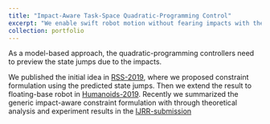 ```yaml
---
title: "Impact-Aware Task-Space Quadratic-Programming Control"
excerpt: "We enable swift robot motion without fearing impacts with the environment. For instance in a box manipulation task, the robot does not need to stop or use close-to-zero velocity to establish contacts <br/><img src='/images/box-grabbing-crop.png'>"
collection: portfolio
---
```


As a model-based approach, the quadratic-programming controllers need to preview the state jumps due to the impacts. 

We published the initial idea in  [RSS-2019](/publication/2019-06-22-paper-rss-number-3), where we proposed constraint formulation using  the predicted state jumps. Then we extend the result to floating-base robot in [Humanoids-2019](/publication/2019-10-15-paper-humanoids-number-2). Recently we summarized the generic impact-aware constraint formulation with through theoretical analysis and experiment results in the [IJRR-submission](/publication/2020-06-03-paper-ijrr-number-1)
